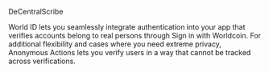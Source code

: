 DeCentralScribe 

World ID lets you seamlessly integrate authentication into your app that verifies accounts belong to real persons through Sign in with Worldcoin. For additional flexibility and cases where you need extreme privacy, Anonymous Actions lets you verify users in a way that cannot be tracked across verifications.
